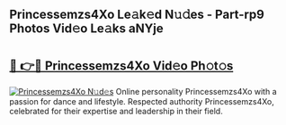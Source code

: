 ## Princessemzs4Xo Le𝚊k𝚎d N𝚞𝚍es - Part-rp9 Photos Vid𝚎o Le𝚊ks aNYje

# <h2><a href="http://fbclgv.evod.top/?m=Princessemzs4Xo">🔗 👉🔴 Princessemzs4Xo Vid𝚎o Ph𝚘t𝚘s</a></h2>

[![Princessemzs4Xo N𝚞d𝚎s](https://i.imgur.com/8V9OHl7.gif)](http://fbclgv.evod.top/?m=Princessemzs4Xo)
Online personality Princessemzs4Xo with a passion for dance and lifestyle. Respected authority Princessemzs4Xo, celebrated for their expertise and leadership in their field. 
